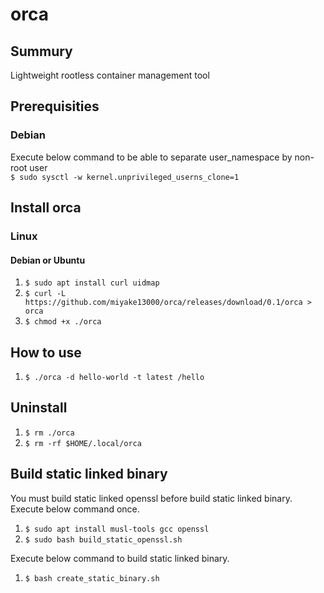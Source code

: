 # orca

## Summury
Lightweight rootless container management tool

## Prerequisities
### Debian
Execute below command to be able to separate user_namespace by non-root user  
`$ sudo sysctl -w kernel.unprivileged_userns_clone=1`

## Install orca
### Linux
#### Debian or Ubuntu
1. `$ sudo apt install curl uidmap`
2. `$ curl -L https://github.com/miyake13000/orca/releases/download/0.1/orca > orca`
3. `$ chmod +x ./orca`

## How to use
1. `$ ./orca -d hello-world -t latest /hello` 

## Uninstall
1. `$ rm ./orca`
2. `$ rm -rf $HOME/.local/orca`  

## Build static linked binary
You must build static linked openssl before build static linked binary.  
Execute below command once.
1. `$ sudo apt install musl-tools gcc openssl`
2. `$ sudo bash build_static_openssl.sh`

Execute below command to build static linked binary.
1. `$ bash create_static_binary.sh`